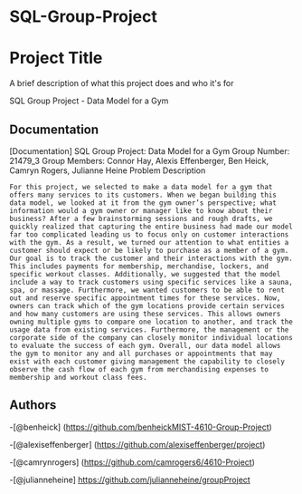 # SQL-Group-Project


# Project Title

A brief description of what this project does and who it's for

SQL Group Project - Data Model for a Gym


## Documentation

[Documentation]
SQL Group Project: Data Model for a Gym
Group Number: 21479_3
Group Members: Connor Hay, Alexis Effenberger, Ben Heick, Camryn Rogers, Julianne Heine
Problem Description

	For this project, we selected to make a data model for a gym that offers many services to its customers. When we began building this data model, we looked at it from the gym owner’s perspective; what information would a gym owner or manager like to know about their business? After a few brainstorming sessions and rough drafts, we quickly realized that capturing the entire business had made our model far too complicated leading us to focus only on customer interactions with the gym. As a result, we turned our attention to what entities a customer should expect or be likely to purchase as a member of a gym. Our goal is to track the customer and their interactions with the gym. This includes payments for membership, merchandise, lockers, and specific workout classes. Additionally, we suggested that the model include a way to track customers using specific services like a sauna, spa, or massage. Furthermore, we wanted customers to be able to rent out and reserve specific appointment times for these services. Now, owners can track which of the gym locations provide certain services and how many customers are using these services. This allows owners owning multiple gyms to compare one location to another, and track the usage data from existing services. Furthermore, the management or the corporate side of the company can closely monitor individual locations to evaluate the success of each gym. Overall, our data model allows the gym to monitor any and all purchases or appointments that may exist with each customer giving management the capability to closely observe the cash flow of each gym from merchandising expenses to membership and workout class fees.



## Authors

-[@benheick] (https://github.com/benheickMIST-4610-Group-Project)

-[@alexiseffenberger] (https://github.com/alexiseffenberger/project)

-[@camrynrogers] (https://github.com/camrogers6/4610-Project)

-[@julianneheine] https://github.com/julianneheine/groupProject
